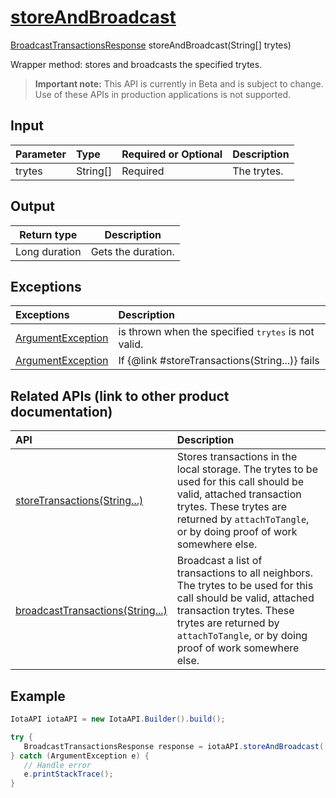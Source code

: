 
# [storeAndBroadcast](https://github.com/iotaledger/iota-java/blob/master/jota/src/main/java/org/iota/jota/IotaAPI.java#L395)
 [BroadcastTransactionsResponse](https://github.com/iotaledger/iota-java/blob/master/jota/src/main/java/org/iota/jota/dto/response/BroadcastTransactionsResponse.java) storeAndBroadcast(String[] trytes)

Wrapper method: stores and broadcasts the specified trytes.
> **Important note:** This API is currently in Beta and is subject to change. Use of these APIs in production applications is not supported.

## Input
| Parameter       | Type | Required or Optional | Description |
|:---------------|:--------|:--------| :--------|
| trytes | String[] | Required | The trytes. |
    
## Output
| Return type | Description |
|--|--|
| Long duration | Gets the duration. |

## Exceptions
| Exceptions     | Description |
|:---------------|:--------|
| [ArgumentException](https://github.com/iotaledger/iota-java/blob/master/jota/src/main/java/org/iota/jota/error/ArgumentException.java) | is thrown when the specified <tt>trytes</tt> is not valid. |
| [ArgumentException](https://github.com/iotaledger/iota-java/blob/master/jota/src/main/java/org/iota/jota/error/ArgumentException.java) | If {@link #storeTransactions(String...)} fails |

## Related APIs (link to other product documentation)
| API     | Description |
|:---------------|:--------|
| [storeTransactions(String...)](https://github.com/iotaledger/iota-java/blob/master/jota/src/main/java/org/iota/jota/IotaAPICore.java#L718) | Stores transactions in the local storage. The trytes to be used for this call should be valid, attached transaction trytes. These trytes are returned by `attachToTangle`, or by doing proof of work somewhere else. |
| [broadcastTransactions(String...)](https://github.com/iotaledger/iota-java/blob/master/jota/src/main/java/org/iota/jota/IotaAPICore.java#L701) | Broadcast a list of transactions to all neighbors. The trytes to be used for this call should be valid, attached transaction trytes. These trytes are returned by `attachToTangle`, or by doing proof of work somewhere else. |

 ## Example
 
 ```Java
 IotaAPI iotaAPI = new IotaAPI.Builder().build();

try { 
    BroadcastTransactionsResponse response = iotaAPI.storeAndBroadcast(["HY9LNTWDJNCQAJJSWJWGQKFMZ ... XMSPLOTWROUXZQPIWMOUHQGXY", "9JGVOWQPTVGBRBUVTPIJFOFML ... CN9TXZTSWTWCTOBNDXT9CV9SC"]);
} catch (ArgumentException e) { 
    // Handle error
    e.printStackTrace(); 
}
 ```

